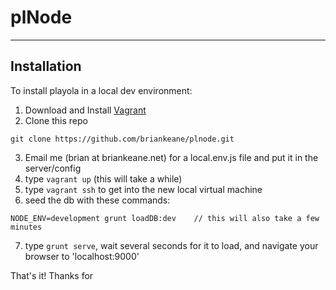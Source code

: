 # plNode

---------------------------
## Installation

To install playola in a local dev environment:
1. Download and Install [Vagrant](https://www.vagrantup.com/downloads.html)
2. Clone this repo
```
git clone https://github.com/briankeane/plnode.git
```
3. Email me (brian at briankeane.net) for a local.env.js file and put it in the server/config
4. type `vagrant up` (this will take a while)
5. type `vagrant ssh` to get into the new local virtual machine
6. seed the db with these commands:
```
NODE_ENV=development grunt loadDB:dev    // this will also take a few minutes
```
7. type `grunt serve`, wait several seconds for it to load, and navigate your browser to 'localhost:9000'

That's it!  Thanks for 

